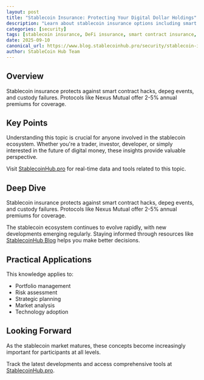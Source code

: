 ```yaml
---
layout: post
title: "Stablecoin Insurance: Protecting Your Digital Dollar Holdings"
description: "Learn about stablecoin insurance options including smart contract coverage, depeg protection, and custody insurance. Compare providers and coverage types."
categories: [security]
tags: [stablecoin insurance, DeFi insurance, smart contract insurance, depeg protection, Nexus Mutual]
date: 2025-09-10
canonical_url: https://www.blog.stablecoinhub.pro/security/stablecoin-insurance/
author: StableCoin Hub Team
---
```


## Overview

Stablecoin insurance protects against smart contract hacks, depeg events, and custody failures. Protocols like Nexus Mutual offer 2-5% annual premiums for coverage.

## Key Points

Understanding this topic is crucial for anyone involved in the stablecoin ecosystem. Whether you're a trader, investor, developer, or simply interested in the future of digital money, these insights provide valuable perspective.

Visit [StablecoinHub.pro](https://www.stablecoinhub.pro) for real-time data and tools related to this topic.

## Deep Dive

Stablecoin insurance protects against smart contract hacks, depeg events, and custody failures. Protocols like Nexus Mutual offer 2-5% annual premiums for coverage.

The stablecoin ecosystem continues to evolve rapidly, with new developments emerging regularly. Staying informed through resources like [StablecoinHub Blog](https://www.blog.stablecoinhub.pro) helps you make better decisions.

## Practical Applications

This knowledge applies to:
- Portfolio management
- Risk assessment
- Strategic planning
- Market analysis
- Technology adoption

## Looking Forward

As the stablecoin market matures, these concepts become increasingly important for participants at all levels.

Track the latest developments and access comprehensive tools at [StablecoinHub.pro](https://www.stablecoinhub.pro).
